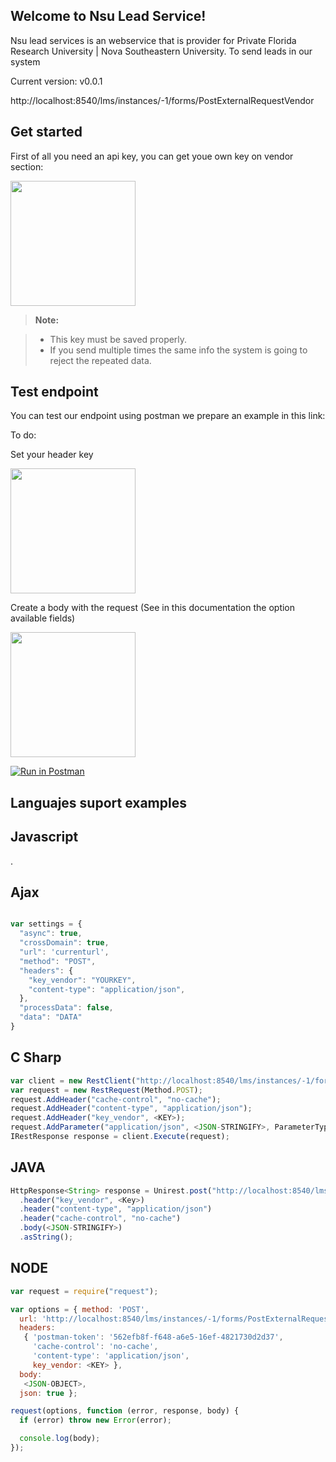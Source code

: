 Welcome to Nsu Lead Service!
----------------------------


Nsu lead services is an webservice that is provider for Private Florida Research University | Nova Southeastern University. To send leads in our system

Current version:  v0.0.1

http://localhost:8540/lms/instances/-1/forms/PostExternalRequestVendor


Get started
-------------

First of all you need an api key, you can get youe own key on vendor section:

<img src="https://lh5.googleusercontent.com/OMa2_kyFzUKLpr_f5v1BZRBa135RMygMu3avRrzGfvDodbAQA9WRKI4ttUbETs1Sm046d-WSAXteqKs=w1366-h599-rw" width="200">

> **Note:**

> - This key must be saved properly.
> - If you send multiple times the same info the system is going to reject the repeated data.

Test endpoint
------

You can test our endpoint using postman we prepare an example in this link:

To do:


 Set your header key

<img src="https://lh3.googleusercontent.com/ArLK40z_VmTNYnht8XZf7zrdBKVIU6AtBpiNQoTRjLvheSAq0NlfqNSAvKtqjcIAmEsavUfS5CNLCKM=w1366-h599" width="200">
 
  Create a body with the request (See in this documentation the option available fields)
 
<img src="https://lh4.googleusercontent.com/AIqIx_eV3EWiw0Xxgt_SMHXh5ARzLLyEg0lx0_DCzC7MIYGJvRILnLyO7dpXORCd1s2nJi7DRhhcP-c=w1366-h599-rw" width="200">


[![Run in Postman](https://run.pstmn.io/button.svg)](https://app.getpostman.com/run-collection/9cab812a5b4648e1b107)


 

Languajes suport examples
-------------------------

Javascript
----------

.

Ajax
----

```js

var settings = {
  "async": true,
  "crossDomain": true,
  "url": 'currenturl',
  "method": "POST",
  "headers": {
    "key_vendor": "YOURKEY",
    "content-type": "application/json",
  },
  "processData": false,
  "data": "DATA"
}
```

C Sharp
----

```js
var client = new RestClient("http://localhost:8540/lms/instances/-1/forms/PostExternalRequestVendor");
var request = new RestRequest(Method.POST);
request.AddHeader("cache-control", "no-cache");
request.AddHeader("content-type", "application/json");
request.AddHeader("key_vendor", <KEY>);
request.AddParameter("application/json", <JSON-STRINGIFY>, ParameterType.RequestBody);
IRestResponse response = client.Execute(request);

```

JAVA
----

```js
HttpResponse<String> response = Unirest.post("http://localhost:8540/lms/instances/-1/forms/PostExternalRequestVendor")
  .header("key_vendor", <Key>)
  .header("content-type", "application/json")
  .header("cache-control", "no-cache")
  .body(<JSON-STRINGIFY>)
  .asString();

```

NODE
----

```js
var request = require("request");

var options = { method: 'POST',
  url: 'http://localhost:8540/lms/instances/-1/forms/PostExternalRequestVendor',
  headers: 
   { 'postman-token': '562efb8f-f648-a6e5-16ef-4821730d2d37',
     'cache-control': 'no-cache',
     'content-type': 'application/json',
     key_vendor: <KEY> },
  body: 
   <JSON-OBJECT>,
  json: true };

request(options, function (error, response, body) {
  if (error) throw new Error(error);

  console.log(body);
});


```
